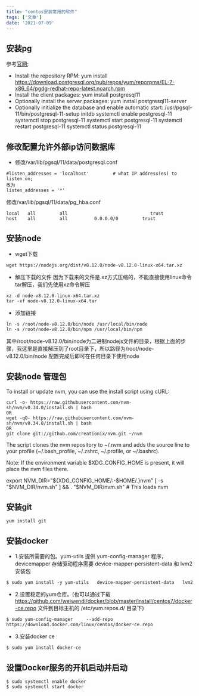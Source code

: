 ```yaml
---
title: "centos安装常用的软件"
tags: ['文章']
date: '2021-07-09'
---
```


## 安装pg

参考[官网](https://www.postgresql.org/download/linux/redhat/);

+ Install the repository RPM:
yum install https://download.postgresql.org/pub/repos/yum/reporpms/EL-7-x86_64/pgdg-redhat-repo-latest.noarch.rpm
+ Install the client packages:
yum install postgresql11
+ Optionally install the server packages:
yum install postgresql11-server
+ Optionally initialize the database and enable automatic start:
/usr/pgsql-11/bin/postgresql-11-setup initdb
systemctl enable postgresql-11
systemctl stop postgresql-11
systemctl start postgresql-11
systemctl restart postgresql-11
systemctl status postgresql-11

## 修改配置允许外部ip访问数据库

+ 修改/var/lib/pgsql/11/data/postgresql.conf
```
#listen_addresses = 'localhost'         # what IP address(es) to listen on;
改为
listen_addresses = '*'
```
修改/var/lib/pgsql/11/data/pg_hba.conf
```
local   all         all                               trust
host    all         all          0.0.0.0/0         trust
```
## 安装node

+ wget下载
```
wget https://nodejs.org/dist/v8.12.0/node-v8.12.0-linux-x64.tar.xz
```
+ 解压下载的文件
因为下载来的文件是.xz方式压缩的，不能直接使用linux命令tar解压，我们先使用xz命令解压
```
xz -d node-v8.12.0-linux-x64.tar.xz
tar -xf node-v8.12.0-linux-x64.tar
```

+ 添加链接
```
ln -s /root/node-v8.12.0/bin/node /usr/local/bin/node  
ln -s /root/node-v8.12.0/bin/npm /usr/local/bin/npm
```
其中/root/node-v8.12.0/bin/node为二进制nodejs文件的目录，根据上面的步骤，我这里是直接解压到了root目录下，所以路径为/root/node-v8.12.0/bin/node
配置完成后即可在任何目录下使用node

## 安装node 管理包


To install or update nvm, you can use the install script using cURL:
```
curl -o- https://raw.githubusercontent.com/nvm-sh/nvm/v0.34.0/install.sh | bash
OR
wget -qO- https://raw.githubusercontent.com/nvm-sh/nvm/v0.34.0/install.sh | bash
OR
git clone git://github.com/creationix/nvm.git ~/nvm

```
The script clones the nvm repository to ~/.nvm and adds the source line to your profile (~/.bash_profile, ~/.zshrc, ~/.profile, or ~/.bashrc).

Note: If the environment variable $XDG_CONFIG_HOME is present, it will place the nvm files there.

export NVM_DIR="${XDG_CONFIG_HOME/:-$HOME/.}nvm"
[ -s "$NVM_DIR/nvm.sh" ] && \. "$NVM_DIR/nvm.sh" # This loads nvm

## 安装git
```
yum install git
```

## 安装docker

+ 1.安装所需要的包。yum-utils 提供 yum-config-manager 程序，devicemapper 存储驱动程序需要 device-mapper-persistent-data 和 lvm2 安装包

```
$ sudo yum install -y yum-utils   device-mapper-persistent-data   lvm2
```

+ 2.设置稳定的yum仓库。(也可以通过下载 https://github.com/weiwendi/docker/blob/master/install/centos7/docker-ce.repo 文件到目标主机的 /etc/yum.repos.d/ 目录下)

```
$ sudo yum-config-manager     --add-repo     https://download.docker.com/linux/centos/docker-ce.repo
```

+ 3.安装docker ce

```
$ sudo yum install docker-ce
```

## 设置Docker服务的开机启动并启动

```
$ sudo systemctl enable docker
$ sudo systemctl start docker
```